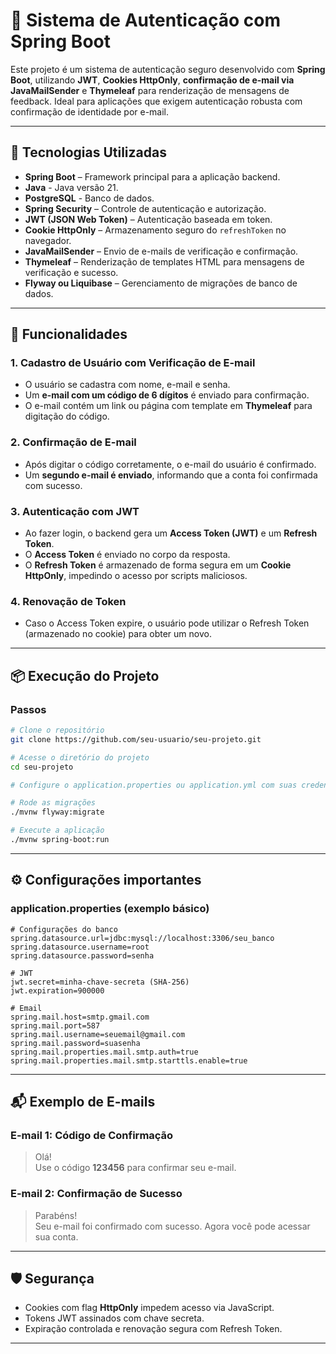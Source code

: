 
# 📧 Sistema de Autenticação com Spring Boot

Este projeto é um sistema de autenticação seguro desenvolvido com **Spring Boot**, utilizando **JWT**, **Cookies HttpOnly**, **confirmação de e-mail via JavaMailSender** e **Thymeleaf** para renderização de mensagens de feedback. Ideal para aplicações que exigem autenticação robusta com confirmação de identidade por e-mail.

---

## 🚀 Tecnologias Utilizadas

- **Spring Boot** – Framework principal para a aplicação backend.
- **Java** - Java versão 21.
- **PostgreSQL** - Banco de dados.
- **Spring Security** – Controle de autenticação e autorização.
- **JWT (JSON Web Token)** – Autenticação baseada em token.
- **Cookie HttpOnly** – Armazenamento seguro do `refreshToken` no navegador.
- **JavaMailSender** – Envio de e-mails de verificação e confirmação.
- **Thymeleaf** – Renderização de templates HTML para mensagens de verificação e sucesso.
- **Flyway ou Liquibase** – Gerenciamento de migrações de banco de dados.

---

## 🔐 Funcionalidades

### 1. Cadastro de Usuário com Verificação de E-mail
- O usuário se cadastra com nome, e-mail e senha.
- Um **e-mail com um código de 6 dígitos** é enviado para confirmação.
- O e-mail contém um link ou página com template em **Thymeleaf** para digitação do código.

### 2. Confirmação de E-mail
- Após digitar o código corretamente, o e-mail do usuário é confirmado.
- Um **segundo e-mail é enviado**, informando que a conta foi confirmada com sucesso.

### 3. Autenticação com JWT
- Ao fazer login, o backend gera um **Access Token (JWT)** e um **Refresh Token**.
- O **Access Token** é enviado no corpo da resposta.
- O **Refresh Token** é armazenado de forma segura em um **Cookie HttpOnly**, impedindo o acesso por scripts maliciosos.

### 4. Renovação de Token
- Caso o Access Token expire, o usuário pode utilizar o Refresh Token (armazenado no cookie) para obter um novo.

---

## 📦 Execução do Projeto

### Passos
```bash
# Clone o repositório
git clone https://github.com/seu-usuario/seu-projeto.git

# Acesse o diretório do projeto
cd seu-projeto

# Configure o application.properties ou application.yml com suas credenciais de email e banco

# Rode as migrações
./mvnw flyway:migrate

# Execute a aplicação
./mvnw spring-boot:run
```

---

## ⚙️ Configurações importantes

### application.properties (exemplo básico)
```properties
# Configurações do banco
spring.datasource.url=jdbc:mysql://localhost:3306/seu_banco
spring.datasource.username=root
spring.datasource.password=senha

# JWT
jwt.secret=minha-chave-secreta (SHA-256)
jwt.expiration=900000

# Email
spring.mail.host=smtp.gmail.com
spring.mail.port=587
spring.mail.username=seuemail@gmail.com
spring.mail.password=suasenha
spring.mail.properties.mail.smtp.auth=true
spring.mail.properties.mail.smtp.starttls.enable=true
```

---

## 📬 Exemplo de E-mails

### E-mail 1: Código de Confirmação

> Olá!  
> Use o código **123456** para confirmar seu e-mail.

### E-mail 2: Confirmação de Sucesso

> Parabéns!  
> Seu e-mail foi confirmado com sucesso. Agora você pode acessar sua conta.

---

## 🛡️ Segurança

- Cookies com flag **HttpOnly** impedem acesso via JavaScript.
- Tokens JWT assinados com chave secreta.
- Expiração controlada e renovação segura com Refresh Token.

---

